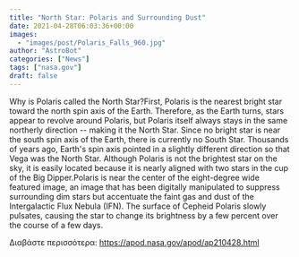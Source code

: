 ```yaml
---
title: "North Star: Polaris and Surrounding Dust"
date: 2021-04-28T06:03:36+00:00
images:
  - "images/post/Polaris_Falls_960.jpg"
author: "AstroBot"
categories: ["News"]
tags: ["nasa.gov"]
draft: false
---
```


Why is Polaris called the North Star?First, Polaris is the nearest bright star toward the north spin axis of the Earth. Therefore, as the Earth turns, stars appear to revolve around Polaris, but Polaris itself always stays in the same northerly direction -- making it the North Star. Since no bright star is near the south spin axis of the Earth, there is currently no South Star. Thousands of years ago, Earth's spin axis pointed in a slightly different direction so that Vega was the North Star. Although Polaris is not the brightest star on the sky, it is easily located because it is nearly aligned with two stars in the cup of the Big Dipper.Polaris is near the center of the eight-degree wide featured image, an image that has been digitally manipulated to suppress surrounding dim stars but accentuate the faint gas and dust of the Intergalactic Flux Nebula (IFN). The surface of Cepheid Polaris slowly pulsates, causing the star to change its brightness by a few percent over the course of a few days. 

Διαβάστε περισσότερα: https://apod.nasa.gov/apod/ap210428.html
